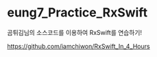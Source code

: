 # eung7_Practice_RxSwift
곰튀김님의 소스코드를 이용하여 RxSwift를 연습하기!

https://github.com/iamchiwon/RxSwift_In_4_Hours
